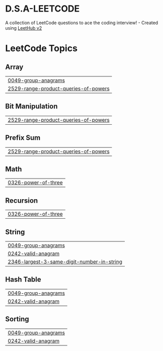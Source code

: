 # D.S.A-LEETCODE
A collection of LeetCode questions to ace the coding interview! - Created using [LeetHub v2](https://github.com/arunbhardwaj/LeetHub-2.0)

<!---LeetCode Topics Start-->
# LeetCode Topics
## Array
|  |
| ------- |
| [0049-group-anagrams](https://github.com/Lokesh8514/D.S.A-LEETCODE/tree/master/0049-group-anagrams) |
| [2529-range-product-queries-of-powers](https://github.com/Lokesh8514/D.S.A-LEETCODE/tree/master/2529-range-product-queries-of-powers) |
## Bit Manipulation
|  |
| ------- |
| [2529-range-product-queries-of-powers](https://github.com/Lokesh8514/D.S.A-LEETCODE/tree/master/2529-range-product-queries-of-powers) |
## Prefix Sum
|  |
| ------- |
| [2529-range-product-queries-of-powers](https://github.com/Lokesh8514/D.S.A-LEETCODE/tree/master/2529-range-product-queries-of-powers) |
## Math
|  |
| ------- |
| [0326-power-of-three](https://github.com/Lokesh8514/D.S.A-LEETCODE/tree/master/0326-power-of-three) |
## Recursion
|  |
| ------- |
| [0326-power-of-three](https://github.com/Lokesh8514/D.S.A-LEETCODE/tree/master/0326-power-of-three) |
## String
|  |
| ------- |
| [0049-group-anagrams](https://github.com/Lokesh8514/D.S.A-LEETCODE/tree/master/0049-group-anagrams) |
| [0242-valid-anagram](https://github.com/Lokesh8514/D.S.A-LEETCODE/tree/master/0242-valid-anagram) |
| [2346-largest-3-same-digit-number-in-string](https://github.com/Lokesh8514/D.S.A-LEETCODE/tree/master/2346-largest-3-same-digit-number-in-string) |
## Hash Table
|  |
| ------- |
| [0049-group-anagrams](https://github.com/Lokesh8514/D.S.A-LEETCODE/tree/master/0049-group-anagrams) |
| [0242-valid-anagram](https://github.com/Lokesh8514/D.S.A-LEETCODE/tree/master/0242-valid-anagram) |
## Sorting
|  |
| ------- |
| [0049-group-anagrams](https://github.com/Lokesh8514/D.S.A-LEETCODE/tree/master/0049-group-anagrams) |
| [0242-valid-anagram](https://github.com/Lokesh8514/D.S.A-LEETCODE/tree/master/0242-valid-anagram) |
<!---LeetCode Topics End-->